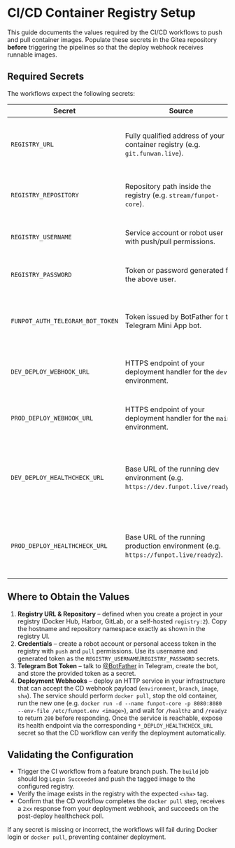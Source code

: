 # CI/CD Container Registry Setup

This guide documents the values required by the CI/CD workflows to push and pull
container images. Populate these secrets in the Gitea repository **before**
triggering the pipelines so that the deploy webhook receives runnable images.

## Required Secrets
The workflows expect the following secrets:

| Secret | Source | Usage |
| --- | --- | --- |
| `REGISTRY_URL` | Fully qualified address of your container registry (e.g. `git.funwan.live`). | Used by CI and CD to build the canonical image reference. |
| `REGISTRY_REPOSITORY` | Repository path inside the registry (e.g. `stream/funpot-core`). | Combined with the URL and Git SHA to tag the image. |
| `REGISTRY_USERNAME` | Service account or robot user with push/pull permissions. | Authenticates Docker login in CI/CD workflows. |
| `REGISTRY_PASSWORD` | Token or password generated for the above user. | Authenticates Docker login in CI/CD workflows. |
| `FUNPOT_AUTH_TELEGRAM_BOT_TOKEN` | Token issued by BotFather for the Telegram Mini App bot. | Enables smoke tests to authenticate against the service. |
| `DEV_DEPLOY_WEBHOOK_URL` | HTTPS endpoint of your deployment handler for the `dev` environment. | Receives image metadata and boots the container. |
| `PROD_DEPLOY_WEBHOOK_URL` | HTTPS endpoint of your deployment handler for the `main` environment. | Receives image metadata and boots the container. |
| `DEV_DEPLOY_HEALTHCHECK_URL` | Base URL of the running dev environment (e.g. `https://dev.funpot.live/readyz`). | Polled by the CD workflow to confirm the application is up after the webhook finishes. |
| `PROD_DEPLOY_HEALTHCHECK_URL` | Base URL of the running production environment (e.g. `https://funpot.live/readyz`). | Optional health probe for the production rollout; leave blank to skip verification. |

## Where to Obtain the Values
1. **Registry URL & Repository** – defined when you create a project in your
   registry (Docker Hub, Harbor, GitLab, or a self-hosted `registry:2`). Copy the
   hostname and repository namespace exactly as shown in the registry UI.
2. **Credentials** – create a robot account or personal access token in the
   registry with `push` and `pull` permissions. Use its username and generated
   token as the `REGISTRY_USERNAME`/`REGISTRY_PASSWORD` secrets.
3. **Telegram Bot Token** – talk to [@BotFather](https://t.me/BotFather) in
   Telegram, create the bot, and store the provided token as a secret.
4. **Deployment Webhooks** – deploy an HTTP service in your infrastructure that
   can accept the CD webhook payload (`environment`, `branch`, `image`, `sha`).
   The service should perform `docker pull`, stop the old container, run the new
   one (e.g. `docker run -d --name funpot-core -p 8080:8080 --env-file /etc/funpot.env <image>`),
   and wait for `/healthz` and `/readyz` to return `200` before responding. Once
   the service is reachable, expose its health endpoint via the corresponding
   `*_DEPLOY_HEALTHCHECK_URL` secret so that the CD workflow can verify the
   deployment automatically.

## Validating the Configuration
- Trigger the CI workflow from a feature branch push. The `build` job should log
  `Login Succeeded` and push the tagged image to the configured registry.
- Verify the image exists in the registry with the expected `<sha>` tag.
- Confirm that the CD workflow completes the `docker pull` step, receives a
  `2xx` response from your deployment webhook, and succeeds on the
  post-deploy healthcheck poll.

If any secret is missing or incorrect, the workflows will fail during Docker
login or `docker pull`, preventing container deployment.
